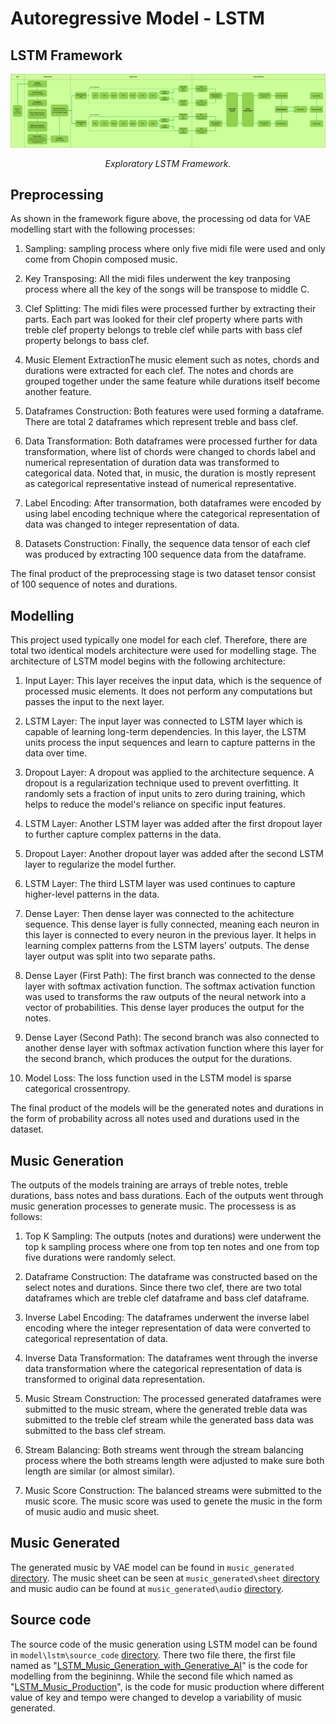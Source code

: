 # Autoregressive Model - LSTM

## LSTM Framework

<p align="middle">
<img src=https://github.com/dimashidayat99/Recomposing_Classical_Music_With_GAI/blob/main/model/lstm/framework/LSTM_framework.png/>
</p>
<p align="middle">
    <em>Exploratory LSTM Framework.</em>
</p>

## Preprocessing 

As shown in the framework figure above, the processing od data for VAE modelling start with the following processes:

1. Sampling: sampling process where only five midi file were used and only come from Chopin composed music.

2. Key Transposing: All the midi files underwent the key tranposing process where all the key of the songs will be transpose to middle C.

3. Clef Splitting: The midi files were processed further by extracting their parts. Each part was looked for their clef property where parts with treble clef property belongs to treble clef while parts with bass clef property belongs to bass clef.

4. Music Element ExtractionThe music element such as notes, chords and durations were extracted for each clef. The notes and chords are grouped together under the same feature while durations itself become another feature.

5. Dataframes Construction: Both features were used forming a dataframe. There are total 2 dataframes which represent treble and bass clef.

6. Data Transformation: Both dataframes were processed further for data transformation, where list of chords were changed to chords label and numerical representation of duration data was transformed to categorical data. Noted that, in music, the duration is mostly represent as categorical representative instead of numerical representative.

7. Label Encoding: After transormation, both dataframes were encoded by using label encoding technique where the categorical representation of data was changed to integer representation of data.

8. Datasets Construction: Finally, the sequence data tensor of each clef was produced by extracting 100 sequence data from the dataframe.

The final product of the preprocessing stage is two dataset tensor consist of 100 sequence of notes and durations.

## Modelling 

This project used typically one model for each clef. Therefore, there are total two identical models architecture were used for modelling stage. The architecture of LSTM model begins with the following architecture:

1. Input Layer: This layer receives the input data, which is the sequence of processed music elements. It does not perform any computations but passes the input to the next layer.

2. LSTM Layer: The input layer was connected to LSTM layer which is capable of learning long-term dependencies. In this layer, the LSTM units process the input sequences and learn to capture patterns in the data over time.

3. Dropout Layer: A dropout was applied to the architecture sequence. A dropout is a regularization technique used to prevent overfitting. It randomly sets a fraction of input units to zero during training, which helps to reduce the model's reliance on specific input features.

4. LSTM Layer: Another LSTM layer was added after the first dropout layer to further capture complex patterns in the data.

5. Dropout Layer: Another dropout layer was added after the second LSTM layer to regularize the model further.

6. LSTM Layer: The third LSTM layer was used continues to capture higher-level patterns in the data.

7. Dense Layer: Then dense layer was connected to the achitecture sequence. This dense layer is fully connected, meaning each neuron in this layer is connected to every neuron in the previous layer. It helps in learning complex patterns from the LSTM layers' outputs. The dense layer output was split into two separate paths.

8. Dense Layer (First Path): The first branch was connected to the dense layer with softmax activation function. The softmax activation function was used to transforms the raw outputs of the neural network into a vector of probabilities. This dense layer produces the output for the notes.

9. Dense Layer (Second Path): The second branch was also connected to another dense layer with softmax activation function where this layer for the second branch, which produces the output for the durations.

10. Model Loss: The loss function used in the LSTM model is sparse categorical crossentropy.

The final product of the models will be the generated notes and durations in the form of probability across all notes used and durations used in the dataset.

## Music Generation
The outputs of the models training are arrays of treble notes, treble durations, bass notes and bass durations. Each of the outputs went through music generation processes to generate music. The processess is as follows:

1. Top K Sampling: The outputs (notes and durations) were underwent the top k sampling process where one from top ten notes and one from top five durations were randomly select.

2. Dataframe Construction: The dataframe was constructed based on the select notes and durations. Since there two clef, there are two total dataframes which are treble clef dataframe and bass clef dataframe.

3. Inverse Label Encoding: The dataframes underwent the inverse label encoding where the integer representation of data were converted to categorical representation of data.

4. Inverse Data Transformation: The dataframes went through the inverse data transformation where the categorical representation of data is transformed to original data representation.

5. Music Stream Construction: The processed generated dataframes were submitted to the music stream, where the generated treble data was submitted to the treble clef stream while the generated bass data was submitted to the bass clef stream.

6. Stream Balancing: Both streams went through the stream balancing process where the both streams length were adjusted to make sure both length are similar (or almost similar).

7. Music Score Construction: The balanced streams were submitted to the music score. The music score was used to genete the music in the form of music audio and music sheet.

## Music Generated
The generated music by VAE model can be found in `music_generated` [directory](https://github.com/dimashidayat99/Recomposing_Classical_Music_With_GAI/tree/main/model/lstm/music_generated). The music sheet can be seen at `music_generated\sheet` [directory](https://github.com/dimashidayat99/Recomposing_Classical_Music_With_GAI/tree/main/model/lstm/music_generated/sheet) and music audio can be found at `music_generated\audio` [directory](https://github.com/dimashidayat99/Recomposing_Classical_Music_With_GAI/tree/main/model/lstm/music_generated/audio).

## Source code
The source code of the music generation using LSTM model can be found in `model\lstm\source_code` [directory](https://github.com/dimashidayat99/Recomposing_Classical_Music_With_GAI/tree/8e442b232784161b4b851ba214667b9fc2bc72de/model/lstm/source_code). There two file there, the first file named as "[LSTM_Music_Generation_with_Generative_AI](https://github.com/dimashidayat99/Recomposing_Classical_Music_With_GAI/blob/main/model/lstm/source_code/LSTM_Music_Generation_with_Generative_AI.ipynb)" is the code for modelling from the begininng. While the second file which named as "[LSTM_Music_Production](https://github.com/dimashidayat99/Recomposing_Classical_Music_With_GAI/blob/main/model/lstm/source_code/LSTM_Music_Production.ipynb)", is the code for music production where different value of key and tempo were changed to develop a variability of music generated.
